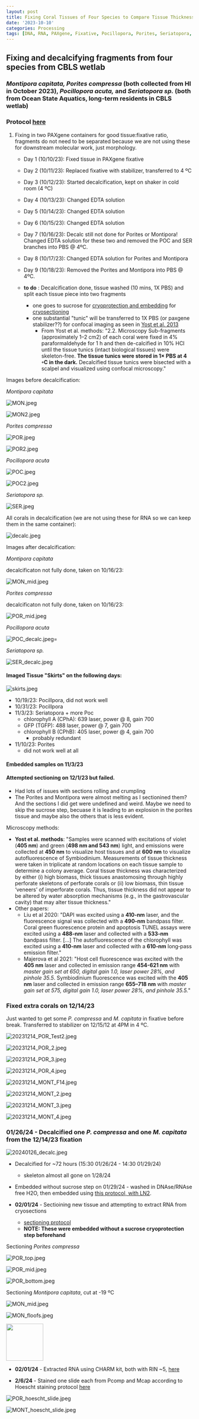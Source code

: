 ```yaml
---
layout: post
title: Fixing Coral Tissues of Four Species to Compare Tissue Thickness 
date: '2023-10-10'
categories: Processing
tags: [DNA, RNA, PAXgene, Fixative, Pocillopora, Porites, Seriatopora, Montipora]
---
```


## Fixing and decalcifying fragments from four species from CBLS wetlab

### *Montipora capitata, Porites compressa* (both collected from HI in October 2023), *Pocillopora acuta,* and *Seriatopora sp.* (both from Ocean State Aquatics, long-term residents in CBLS wetlab)

### Protocol [here](https://zdellaert.github.io/ZD_Putnam_Lab_Notebook/PAXgene-Fix-Decalc-Protocol/)

1. Fixing in two PAXgene containers for good tissue:fixative ratio, fragments do not need to be separated because we are not using these for downstream molecular work, just morphology.
    - Day 1 (10/10/23): Fixed tissue in PAXgene fixative
    - Day 2 (10/11/23): Replaced fixative with stabilizer, transferred to 4 ºC
    - Day 3 (10/12/23): Started decalcification, kept on shaker in cold room (4 ºC)
    - Day 4 (10/13/23): Changed EDTA solution
    - Day 5 (10/14/23): Changed EDTA solution
    - Day 6 (10/15/23): Changed EDTA solution
    - Day 7 (10/16/23): Decalc still not done for Porites or Montipora! Changed EDTA solution for these two and removed the POC and SER branches into PBS @ 4ºC. 
    - Day 8 (10/17/23): Changed EDTA solution for Porites and Montipora
    - Day 9 (10/18/23): Removed the Porites and Montipora into PBS @ 4ºC.

    - **to do** : Decalcification done, tissue washed (10 mins, 1X PBS) and split each tissue piece into two fragments
        - one goes to sucrose for [cryoprotection and embedding](https://zdellaert.github.io/ZD_Putnam_Lab_Notebook/Cryoembedding-Protocol/) for [cryosectioning](https://zdellaert.github.io/ZD_Putnam_Lab_Notebook/Cryosectioning-Protocol/)
        - one substantial "tunic" will be transferred to 1X PBS (or paxgene stabilizer??) for confocal imaging as seen in [Yost et al. 2013](https://www.sciencedirect.com/science/article/pii/S0944200613000640)
            - From Yost et al. methods: "2.2. Microscopy Sub-fragments (approximately 1–2 cm2) of each coral were fixed in 4% paraformaldehyde for 1 h and then de-calcified in 10% HCl until the tissue tunics (intact biological tissues) were skeleton-free. **The tissue tunics were stored in 1× PBS at 4 ◦C in the dark.** Decalcified tissue tunics were bisected with a scalpel and visualized using confocal microscopy."
            
Images before decalcification:

*Montipora capitata*

![MON.jpeg](https://github.com/zdellaert/ZD_Putnam_Lab_Notebook/blob/master/images/PAXgene/4species/MON.jpeg?raw=true)

![MON2.jpeg](https://github.com/zdellaert/ZD_Putnam_Lab_Notebook/blob/master/images/PAXgene/4species/MON2.jpeg?raw=true)
            

*Porites compressa*

![POR.jpeg](https://github.com/zdellaert/ZD_Putnam_Lab_Notebook/blob/master/images/PAXgene/4species/POR.jpeg?raw=true)

![POR2.jpeg](https://github.com/zdellaert/ZD_Putnam_Lab_Notebook/blob/master/images/PAXgene/4species/POR2.jpeg?raw=true)


*Pocillopora acuta*

![POC.jpeg](https://github.com/zdellaert/ZD_Putnam_Lab_Notebook/blob/master/images/PAXgene/4species/POC.jpeg?raw=true)

![POC2.jpeg](https://github.com/zdellaert/ZD_Putnam_Lab_Notebook/blob/master/images/PAXgene/4species/POC2.jpeg?raw=true)


*Seriatopora sp.*

![SER.jpeg](https://github.com/zdellaert/ZD_Putnam_Lab_Notebook/blob/master/images/PAXgene/4species/SER.jpeg?raw=true)

All corals in decalcification (we are not using these for RNA so we can keep them in the same container):

![decalc.jpeg](https://github.com/zdellaert/ZD_Putnam_Lab_Notebook/blob/master/images/PAXgene/4species/decalc.jpeg?raw=true)

Images after decalcification:

*Montipora capitata*

decalcificaton not fully done, taken on 10/16/23:

![MON_mid.jpeg](https://github.com/zdellaert/ZD_Putnam_Lab_Notebook/blob/master/images/PAXgene/4species/MON_mid.jpeg?raw=true)

*Porites compressa*

decalcificaton not fully done, taken on 10/16/23:

![POR_mid.jpeg](https://github.com/zdellaert/ZD_Putnam_Lab_Notebook/blob/master/images/PAXgene/4species/POR_mid.jpeg?raw=true)

*Pocillopora acuta*

![POC_decalc.jpeg](https://github.com/zdellaert/ZD_Putnam_Lab_Notebook/blob/master/images/PAXgene/4species/POC_decalc.jpeg?raw=true)=

*Seriatopora sp.*

![SER_decalc.jpeg](https://github.com/zdellaert/ZD_Putnam_Lab_Notebook/blob/master/images/PAXgene/4species/SER_decalc.jpeg?raw=true)

#### Imaged Tissue "Skirts" on the following days:

![skirts.jpeg](https://github.com/zdellaert/ZD_Putnam_Lab_Notebook/blob/master/images/PAXgene/4species/skirts.jpeg?raw=true)

- 10/19/23: Pocillpora, did not work well
- 10/31/23: Pocillpora
- 11/3/23: Seriatopora + more Poc
    - chlorophyll A (CPhA): 639 laser, power @ 8, gain 700
    - GFP (TGFP): 488 laser, power @ 7, gain 700
    - chlorophyll B (CPhB): 405 laser, power @ 4, gain 700
        - probably redundant
- 11/10/23: Porites
    - did not work well at all

#### Embedded samples on 11/3/23

#### Attempted sectioning on 12/1/23 but failed. 

- Had lots of issues with sections rolling and crumpling
- The Porites and Montipora were almost melting as I sectionined them? And the sections I did get were undefined and weird. Maybe we need to skip the sucrose step, becuase it is leading to an explosion in the porites tissue and maybe also the others that is less evident.

Microscopy methods:
- **Yost et al. methods**: "Samples were scanned with excitations of violet (**405 nm**) and green (**498 nm and 543 nm**) light, and emissions were collected at **450 nm** to visualize host tissues and at **600 nm** to visualize autofluorescence of Symbiodinium. Measurements of tissue thickness were taken in triplicate at random locations on each tissue sample to determine a colony average. Coral tissue thickness was characterized by either (i) high biomass, thick tissues anastomosing through highly perforate skeletons of perforate corals or (ii) low biomass, thin tissue ‘veneers’ of imperforate corals. Thus, tissue thickness did not appear to be altered by water absorption mechanisms (e.g., in the gastrovascular cavity) that may alter tissue thickness."
- Other papers:
    - Liu et al 2020: "DAPI was excited using a **410‐nm** laser, and the fluorescence signal was collected with a **490‐nm** bandpass filter. Coral green fluorescence protein and apoptosis TUNEL assays were excited using a **488‐nm** laser and collected with a **533‐nm** bandpass filter. [...] The autofluorescence of the chlorophyll was excited using a **410‐nm** laser and collected with a **610‐nm** long‐pass emission filter."
    - Majerova et al 2021: "Host cell fluorescence was excited with the **405 nm** laser and collected in emission range **454-621 nm** with *master gain set at 650, digital gain 1.0, laser power 28%, and pinhole 35.5*. Symbiodinium fluorescence was excited with the **405 nm** laser and collected in emission range **655–718 nm** with *master gain set at 575, digital gain 1.0, laser power 28%, and pinhole 35.5.*"


### Fixed extra corals on 12/14/23 

Just wanted to get some *P. compressa* and *M. capitata* in fixative before break. Transferred to stabilizer on 12/15/12 at 4PM in 4 ºC.

![20231214_POR_Test2.jpeg](https://github.com/zdellaert/ZD_Putnam_Lab_Notebook/blob/master/images/PAXgene/4species/20231214_POR_Test2.jpeg?raw=true)

![20231214_POR_2.jpeg](https://github.com/zdellaert/ZD_Putnam_Lab_Notebook/blob/master/images/PAXgene/4species/20231214_POR_2.jpeg?raw=true)

![20231214_POR_3.jpeg](https://github.com/zdellaert/ZD_Putnam_Lab_Notebook/blob/master/images/PAXgene/4species/20231214_POR_3.jpeg?raw=true)

![20231214_POR_4.jpeg](https://github.com/zdellaert/ZD_Putnam_Lab_Notebook/blob/master/images/PAXgene/4species/20231214_POR_4.jpeg?raw=true)


![20231214_MONT_F14.jpeg](https://github.com/zdellaert/ZD_Putnam_Lab_Notebook/blob/master/images/PAXgene/4species/20231214_MONT_F14.jpeg?raw=true)

![20231214_MONT_2.jpeg](https://github.com/zdellaert/ZD_Putnam_Lab_Notebook/blob/master/images/PAXgene/4species/20231214_MONT_2.jpeg?raw=true)

![20231214_MONT_3.jpeg](https://github.com/zdellaert/ZD_Putnam_Lab_Notebook/blob/master/images/PAXgene/4species/20231214_MONT_3.jpeg?raw=true)

![20231214_MONT_4.jpeg](https://github.com/zdellaert/ZD_Putnam_Lab_Notebook/blob/master/images/PAXgene/4species/20231214_MONT_4.jpeg?raw=true)

### 01/26/24 - Decalcified one *P. compressa* and one *M. capitata* from the 12/14/23 fixation 

![20240126_decalc.jpeg](https://github.com/zdellaert/ZD_Putnam_Lab_Notebook/blob/master/images/PAXgene/4species/20240126_decalc.jpeg?raw=true)

- Decalcified for ~72 hours (15:30 01/26/24 - 14:30 01/29/24)
  - skeleton almost all gone on 1/28/24
- Embedded without sucrose step on 01/29/24 - washed in DNAse/RNAse free H2O, then embedded using [this protocol, with LN2](https://zdellaert.github.io/ZD_Putnam_Lab_Notebook/Cryoembedding-Protocol/).

- **02/01/24** - Sectioining new tissue and attempting to extract RNA from cryosections
   - [sectioning protocol](https://zdellaert.github.io/ZD_Putnam_Lab_Notebook/Cryosectioning-Protocol/)
   - **NOTE: These were embedded without a sucrose cryoprotection step beforehand**

Sectioning *Porites compressa*

![POR_top.jpeg](https://github.com/zdellaert/ZD_Putnam_Lab_Notebook/blob/master/images/protocols/cryosection/POR_top.jpeg?raw=true)

![POR_mid.jpeg](https://github.com/zdellaert/ZD_Putnam_Lab_Notebook/blob/master/images/protocols/cryosection/POR_mid.jpeg?raw=true)

![POR_bottom.jpeg](https://github.com/zdellaert/ZD_Putnam_Lab_Notebook/blob/master/images/protocols/cryosection/POR_bottom.jpeg?raw=true)

Sectioning *Montipora capitata*, cut at -19 ºC

![MON_mid.jpeg](https://github.com/zdellaert/ZD_Putnam_Lab_Notebook/blob/master/images/protocols/cryosection/MON_mid.jpeg?raw=true)

![MON_floofs.jpeg](https://github.com/zdellaert/ZD_Putnam_Lab_Notebook/blob/master/images/protocols/cryosection/MON_floofs.jpeg?raw=true)

<img src="https://github.com/zdellaert/ZD_Putnam_Lab_Notebook/blob/master/images/protocols/cryosection/MON_floofs.jpeg?raw=true" width="100" />

- **02/01/24** - Extracted RNA using CHARM kit, both with RIN ~5, [here](https://zdellaert.github.io/ZD_Putnam_Lab_Notebook/Continued-Testing-Charm-LCM-RNA-Kit/)

- **2/6/24** - Stained one slide each from Pcomp and Mcap according to Hoescht staining protocol [here](https://zdellaert.github.io/ZD_Putnam_Lab_Notebook/Cryosectioning-Protocol/)

![POR_hoescht_slide.jpeg](https://github.com/zdellaert/ZD_Putnam_Lab_Notebook/blob/master/images/PAXgene/4species/POR_hoescht_slide.jpeg?raw=true)

![MONT_hoescht_slide.jpeg](https://github.com/zdellaert/ZD_Putnam_Lab_Notebook/blob/master/images/PAXgene/4species/MONT_hoescht_slide.jpeg?raw=true)
